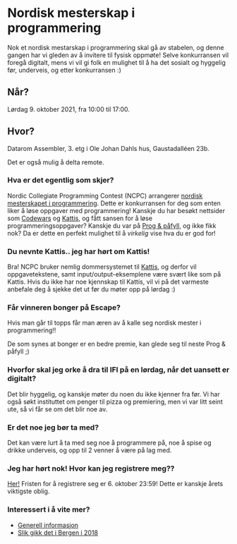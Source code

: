 # Nordisk mesterskap i programmering
Nok et nordisk mestarskap i programmering skal gå av stabelen, og denne gangen har vi gleden av å invitere til fysisk oppmøte! Selve konkurransen vil foregå digitalt, mens vi vil gi folk en mulighet til å ha det sosialt og hyggelig før, underveis, og etter konkurransen :)

## Når?
Lørdag 9. oktober 2021, fra 10:00 til 17:00.

## Hvor?
Datarom Assembler, 3. etg i Ole Johan Dahls hus, Gaustadalléen 23b.

Det er også mulig å delta remote.

### Hva er det egentlig som skjer?
Nordic Collegiate Programming Contest (NCPC) arrangerer [nordisk mesterskapet i programmering](https://nordic.icpc.io/). Dette er konkurransen for deg som enten liker å løse oppgaver med programmering! Kanskje du har besøkt nettsider som [Codewars](https://www.codewars.com/) og [Kattis](https://open.kattis.com/), og fått sansen for å løse programmeringsoppgaver? Kanskje du var på [Prog & påfyll](https://www.facebook.com/events/404177087717380), og ikke fikk nok? Da er dette en perfekt mulighet til å _virkelig_ vise hva du er god for!

### Du nevnte Kattis.. jeg har hørt om Kattis!
Bra! NCPC bruker nemlig dommersystemet til [Kattis](https://open.kattis.com/problems/carrots), og derfor vil oppgavetekstene, samt input/output-eksemplene være svært like som på Kattis. Hvis du ikke har noe kjennskap til Kattis, vil vi på det varmeste anbefale deg å sjekke det ut før du møter opp på lørdag :)

### Får vinneren bonger på Escape?
Hvis man går til topps får man æren av å kalle seg nordisk mester i programmering!!

De som synes at bonger er en bedre premie, kan glede seg til neste Prog & påfyll ;)

### Hvorfor skal jeg orke å dra til IFI på en lørdag, når det uansett er digitalt?
Det blir hyggelig, og kanskje møter du noen du ikke kjenner fra før. Vi har også søkt instituttet om penger til pizza og premiering, men vi var litt seint ute, så vi får se om det blir noe av.

### Er det noe jeg bør ta med?
Det kan være lurt å ta med seg noe å programmere på, noe å spise og drikke underveis, og opp til 2 venner å være på lag med.

### Jeg har hørt nok! Hvor kan jeg registrere meg??
[Her!](https://icpc.global/regionals/finder/Nordic-2021)
Fristen for å registrere seg er 6. oktober 23:59! Dette er kanskje årets viktigste oblig.

### Interessert i å vite mer?
- [Generell informasjon](http://nordic.icpc.io/ncpc2021/)
- [Slik gikk det i Bergen i 2018](https://www.uib.no/ii/121135/glade-bergensstudenter-m%C3%B8tte-tallsterke-opp-p%C3%A5-ncpc)
